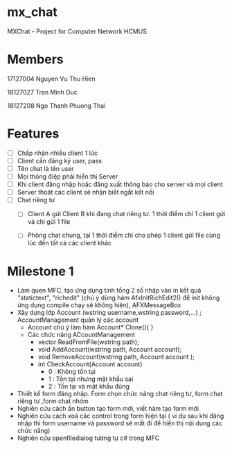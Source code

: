 # mx_chat
MXChat - Project for Computer Network HCMUS

# Members
17127004 Nguyen Vu Thu Hien

18127027 Tran Minh Duc

18127208 Ngo Thanh Phuong Thai

# Features
- [ ] Chấp nhận nhiều client 1 lúc
- [ ] Client cần đăng ký user, pass
- [ ] Tên chat là tên user
- [ ] Mọi thông điệp phải hiển thị Server
- [ ] Khi client đăng nhập hoặc đăng xuất thông báo cho server và mọi client
- [ ] Server thoát các client sẽ nhận biết ngắt kết nối
- [ ] Chat riêng tư
  - [ ] Client A gửi Client B khi đang chat riêng tư. 1 thời điểm chỉ 1 client gửi và chỉ gửi 1 file
  - [ ] Phòng chat chung, tại 1 thời điểm chỉ cho phép 1 client gửi file cùng lúc đến tất cả các client khác


# Milestone 1
- Làm quen MFC, tạo ứng dụng tính tổng 2 số nhập vào in kết quả "statictext", "richedit" (chú ý dùng hàm AfxInitRichEdit2() để init không ứng dụng compile chạy sẽ không hiện), AFXMessageBox 
- Xây dựng lớp Account (wstring username,wstring password,...) ; AccountManagement quản lý các account
    + Account chú ý làm hàm Account* Clone(){ } 
    + Các chức năng ACcountManagement
      + vector<Account> ReadFromFile(wstring path);
      + void AddAccount(wstring path, Account account);
      + void RemoveAccount(wstring path, Account account );
      + int CheckAccount(Account account)
          + 0 : Không tồn tại
          + 1 : Tồn tại nhưng mật khẩu sai
          + 2 : Tồn tại và mật khẩu đúng 
- Thiết kế form đăng nhập. Form chọn chức năng chat riêng tư, form chat riêng tư ,form chat nhóm 
- Nghiên cứu cách ấn button tạo form mới, viết hàm tạo form mới
- Nghiên cứu cách xoá các control trong form hiện tại ( ví dụ sau khi đăng nhập thì form username và password sẽ mất đi để hiển thị nội dung các chức năng)
- Nghiên cứu openfiledialog tương tự c# trong MFC

